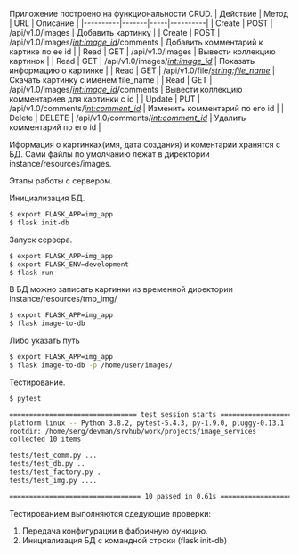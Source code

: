 Приложение построено на функциональности CRUD.
| Действие | Метод | URL | Описание |
|----------|-------|-----|----------|
| Create | POST | /api/v1.0/images | Добавить картинку |
| Create | POST | /api/v1.0/images/*<int:image_id>*/comments | Добавить комментарий к картике по ее id |
| Read | GET | /api/v1.0/images | Вывести коллекцию картинок |
| Read | GET | /api/v1.0/images/*<int:image_id>* | Показать информацию о картинке |
| Read | GET | /api/v1.0/file/*<string:file_name>* | Скачать картинку с именем file_name |
| Read | GET | /api/v1.0/images/*<int:image_id>*/comments | Вывести коллекцию комментариев для картинки с id | 
| Update | PUT | /api/v1.0/comments/*<int:comment_id>* | Изменить комментарий по его id |
| Delete | DELETE | /api/v1.0/comments/*<int:comment_id>* | Удалить комментарий по его id |

Иформация о картинках(имя, дата создания) и коментарии хранятся с БД.
Сами файлы по умолчанию лежат в директории instance/resources/images.

Этапы работы с сервером.

Инициализация БД. 
```sh
$ export FLASK_APP=img_app
$ flask init-db
```

Запуск сервера.
```sh
$ export FLASK_APP=img_app
$ export FLASK_ENV=development
$ flask run
```

В БД можно записать картинки из временной директории instance/resources/tmp_img/
```sh
$ export FLASK_APP=img_app
$ flask image-to-db
```
Либо указать путь
```sh
$ export FLASK_APP=img_app
$ flask image-to-db -p /home/user/images/
```

Тестирование.
```sh
$ pytest

================================ test session starts =================================
platform linux -- Python 3.8.2, pytest-5.4.3, py-1.9.0, pluggy-0.13.1
rootdir: /home/serg/devman/srvhub/work/projects/image_services
collected 10 items                                                                   

tests/test_comm.py ...                                                         [ 30%]
tests/test_db.py ..                                                            [ 50%]
tests/test_factory.py .                                                        [ 60%]
tests/test_img.py ....                                                         [100%]

================================= 10 passed in 0.61s =================================
```
Тестированием выполняются сдедующие проверки:
1. Передача конфигурации в фабричную функцию.
2. Инициализация БД с командной строки (flask init-db)
